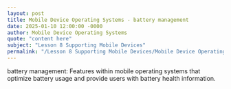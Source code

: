 ```yaml
---
layout: post
title: Mobile Device Operating Systems - battery management
date: 2025-01-10 12:00:00 -0000
author: Mobile Device Operating Systems
quote: "content here"
subject: "Lesson 8 Supporting Mobile Devices"
permalink: "/Lesson 8 Supporting Mobile Devices/Mobile Device Operating Systems/Mobile Device Operating Systems - battery management"
---
```


battery management: Features within mobile operating systems that optimize battery usage and provide users with battery health information.
